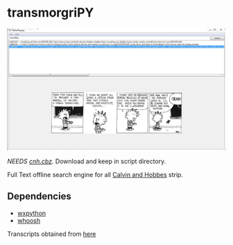 transmorgriPY
================================
![Screenshot](./3.JPG "Screenshot")

*NEEDS [cnh.cbz](http://thekindlyone.scribblehead.info/cnh.cbz).*
Download and keep in script directory.

Full Text offline search engine for all [Calvin and Hobbes](http://en.wikipedia.org/wiki/Calvin_and_Hobbes) strip.

Dependencies
-----------------

* [wxpython](http://wxpython.org/)
* [whoosh](https://pypi.python.org/pypi/Whoosh/)


Transcripts obtained from [here](http://www.scribd.com/doc/6749712/Calvin-Quotes)
